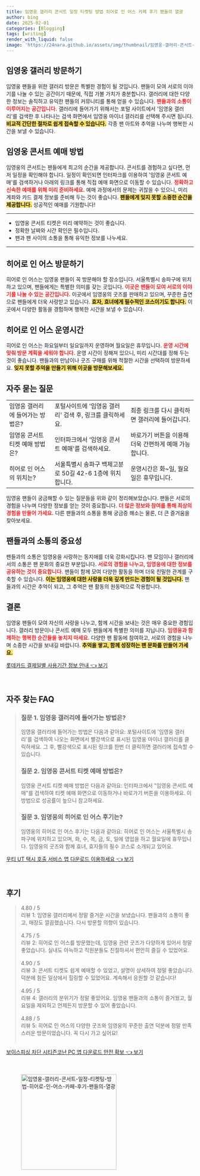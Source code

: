 ```yaml
---
title: 임영웅 갤러리 콘서트 일정 티켓팅 방법 히어로 인 어스 카페 후기 팬들의 열광
author: bing
date: 2025-02-01
categories: [Blogging]
tags: [writing]
render_with_liquid: false
image: 'https://24nara.github.io/assets/img/thumbnail/임영웅-갤러리-콘서트-일정-티켓팅-방법-히어로-인-어스-카페-후기-팬들의-열광.webp'
---
```



<h2 id='임영웅 갤러리 방문하기'>임영웅 갤러리 방문하기</h2>

<p>임영웅 팬들을 위한 갤러리 방문은 특별한 경험이 될 것입니다. 팬들이 모여 서로의 이야기를 나눌 수 있는 공간이기 때문에, 직접 가볼 가치가 충분합니다. 갤러리에 대한 다양한 정보는 솔직하고 유익한 팬들의 커뮤니티를 통해 얻을 수 있습니다. <b><span style="color: #ee2323;">팬들과의 소통이 이루어지는 공간입니다.</span></b> 갤러리에 들어가기 위해서는 포털 사이트에서 '임영웅 갤러리'를 검색한 후 나타나는 검색 화면에서 임영웅 마이너 갤러리를 선택해 주시면 됩니다. <b><span style="background-color: #ffe066;">비교적 간단한 절차로 쉽게 접속할 수 있습니다.</span></b> 각종 팬 아트와 추억을 나누며 행복한 시간을 보낼 수 있습니다.</p>

<h2 id='임영웅 콘서트 예매 방법'>임영웅 콘서트 예매 방법</h2>

<p>임영웅의 콘서트는 팬들에게 최고의 순간을 제공합니다. 콘서트를 경험하고 싶다면, 먼저 일정을 확인해야 합니다. 일정이 확인되면 인터파크를 이용하여 '임영웅 콘서트 예매'를 검색하거나 아래의 링크를 통해 직접 예매 화면으로 이동할 수 있습니다. <b><span style="color: #ee2323;">정확하고 신속한 예매를 위해 미리 준비하세요.</span></b> 예매 과정에서의 문제는 귀찮을 수 있으니, 미리 계좌와 카드 결제 정보를 준비해 두는 것이 좋습니다. <b><span style="background-color: #ffe066;">팬들에게 잊지 못할 소중한 순간을 제공합니다.</span></b> 성공적인 예매를 기원합니다!</p>

<hr />

<ul>
    <li>임영웅 콘서트 티켓은 미리 예약하는 것이 좋습니다.</li>
    <li>정확한 날짜와 시간 확인은 필수입니다.</li>
    <li>팬과 팬 사이의 소통을 통해 유익한 정보를 나누세요.</li>
</ul>

<hr />

<h2 id='히어로 인 어스 방문하기'>히어로 인 어스 방문하기</h2>

<p>히어로 인 어스는 임영웅 팬들이 꼭 방문해야 할 장소입니다. 서울특별시 송파구에 위치하고 있으며, 팬들에게는 특별한 의미를 갖는 곳입니다. <b><span style="color: #ee2323;">이곳은 팬들이 모여 서로의 이야기를 나눌 수 있는 공간입니다.</span></b> 이곳에서 임영웅의 굿즈를 판매하고 있으며, 꾸준한 출연으로 팬들에게 더욱 사랑받고 있습니다. <b><span style="background-color: #ffe066;">효자, 효녀에게 필수적인 코스이기도 합니다.</span></b> 이곳에서 다양한 활동을 경험하며 행복한 시간을 보낼 수 있습니다.</p>

<h2 id='히어로 인 어스 운영시간'>히어로 인 어스 운영시간</h2>

<p>히어로 인 어스는 화요일부터 일요일까지 운영하며 월요일은 휴무입니다. <b><span style="color: #ee2323;">운영 시간에 맞춰 방문 계획을 세워야 합니다.</span></b> 운영 시간이 정해져 있으니, 미리 시간대를 정해 두는 것이 좋습니다. 팬들과의 만남이나 굿즈 구매를 위해 적절한 시간을 선택하여 방문하세요. <b><span style="background-color: #ffe066;">잊지 못할 추억을 만들기 위해 이곳을 방문해보세요.</span></b></p>

<h2 id='자주 묻는 질문'>자주 묻는 질문</h2>

<table>
    <tr>
        <td>임영웅 갤러리에 들어가는 방법은?</td>
        <td>포털사이트에 '임영웅 갤러리' 검색 후, 링크를 클릭하세요.</td>
        <td>최종 링크를 다시 클릭하면 갤러리에 들어갑니다.</td>
    </tr>
    <tr>
        <td>임영웅 콘서트 티켓 예매 방법은?</td>
        <td>인터파크에서 '임영웅 콘서트 예매'를 검색하세요.</td>
        <td>바로가기 버튼을 이용해 더욱 간편하게 예매 가능합니다.</td>
    </tr>
    <tr>
        <td>히어로 인 어스의 위치는?</td>
        <td>서울특별시 송파구 백제고분로 50길 42-6 1층에 위치합니다.</td>
        <td>운영시간은 화~일, 월요일은 휴무입니다.</td>
    </tr>
</table>

<p>임영웅 팬들이 궁금해할 수 있는 질문들을 위와 같이 정리해보았습니다. 팬들은 서로의 경험을 나누며 다양한 정보를 얻는 것이 중요합니다. <b><span style="color: #ee2323;">더 많은 정보와 참여를 통해 최상의 경험을 만들어 가세요.</span></b> 다른 팬들과의 소통을 통해 궁금증 해소는 물론, 더 큰 즐거움을 찾아보세요.</p>

<h2 id='팬들과의 소통의 중요성'>팬들과의 소통의 중요성</h2>

<p>팬들과의 소통은 임영웅을 사랑하는 동지애를 더욱 강화시킵니다. 팬 모임이나 갤러리에서의 소통은 팬 문화의 중요한 부분입니다. <b><span style="color: #ee2323;">서로의 경험을 나누고, 임영웅에 대한 정보를 공유하는 것이 중요합니다.</span></b> 팬들이 함께 모여 다양한 활동을 하며 더욱 친밀한 관계를 구축할 수 있습니다. <b><span style="background-color: #ffe066;">이는 임영웅에 대한 사랑을 더욱 깊게 만드는 경험이 될 것입니다.</span></b> 팬들과의 시간은 추억이 되고, 그 추억은 팬 활동의 원동력으로 작용합니다.</p>

<h2 id='결론'>결론</h2>

<p>임영웅 팬들이 모여 자신의 사랑을 나누고, 함께 시간을 보내는 것은 매우 중요한 경험입니다. 갤러리 방문이나 콘서트 예매 모두 팬들에게 특별한 의미를 지닙니다. <b><span style="color: #ee2323;">임영웅과 함께하는 행복한 순간들을 놓치지 마세요.</span></b> 다양한 팬 활동에 참여하고, 서로의 경험을 나누며 소중한 시간을 보내길 바랍니다. <b><span style="background-color: #ffe066;">추억을 쌓고, 함께 성장하는 팬 문화를 만들어 가세요.</span></b></p>


<p><a class="click-button" title="롯데카드 결제일별 사용기간 정보 안내" href="https://24nara.github.io/posts/%EB%A1%AF%EB%8D%B0%EC%B9%B4%EB%93%9C-%EA%B2%B0%EC%A0%9C%EC%9D%BC%EB%B3%84-%EC%82%AC%EC%9A%A9%EA%B8%B0%EA%B0%84-%EC%A0%95%EB%B3%B4-%EC%95%88%EB%82%B4/" rel="dofollow">롯데카드 결제일별 사용기간 정보 안내 👈 보기</a></p><br>
<h2 id='자주_찾는_FAQ'>자주 찾는 FAQ</h2>
<div itemscope="" itemtype="https://schema.org/FAQPage"> 
<blockquote> 
<div itemscope="" itemprop="mainEntity" itemtype="https://schema.org/Question"> 
<h3 itemprop="name">질문 1. 임영웅 갤러리에 들어가는 방법은?</h3> 
<div itemscope="" itemprop="acceptedAnswer" itemtype="https://schema.org/Answer"> 
<span itemprop="text"> 
<p>임영웅 갤러리에 들어가는 방법은 다음과 같아요: 포털사이트에 '임영웅 갤러리'를 검색하여 나오는 화면에서 빨강색으로 표시된 임영웅 마이너 갤러리를 클릭하세요. 그 후, 빨강색으로 표시된 링크를 한번 더 클릭하면 갤러리에 접속할 수 있습니다.</p> 
</span> 
</div> 
</div> 

<div itemscope="" itemprop="mainEntity" itemtype="https://schema.org/Question"> 
<h3 itemprop="name">질문 2. 임영웅 콘서트 티켓 예매 방법은?</h3> 
<div itemscope="" itemprop="acceptedAnswer" itemtype="https://schema.org/Answer"> 
<span itemprop="text"> 
<p>임영웅 콘서트 티켓 예매 방법은 다음과 같아요: 인터파크에서 "임영웅 콘서트 예매"를 검색하여 티켓 예매 화면으로 이동하거나 바로가기 버튼을 이용하세요. 이 방법으로 성공률이 높으니 참고하세요.</p> 
</span> 
</div> 
</div> 

<div itemscope="" itemprop="mainEntity" itemtype="https://schema.org/Question"> 
<h3 itemprop="name">질문 3. 임영웅의 히어로 인 어스 후기는?</h3> 
<div itemscope="" itemprop="acceptedAnswer" itemtype="https://schema.org/Answer"> 
<span itemprop="text"> 
<p>임영웅의 히어로 인 어스 후기는 다음과 같아요: 히어로 인 어스는 서울특별시 송파구에 위치하고 있으며, 화, 수, 목, 금, 토, 일에 영업을 하고 월요일에 휴무입니다. 임영웅의 굿즈와 함께 효녀, 효자들의 필수 코스로 소개되고 있어요.</p> 
</span> 
</div> 
</div> 

</blockquote> 
</div>
<p><a class="click-button" title="우티 UT 택시 호출 서비스 앱 다운로드 이용하세요" href="https://24nara.github.io/posts/%EC%9A%B0%ED%8B%B0-UT-%ED%83%9D%EC%8B%9C-%ED%98%B8%EC%B6%9C-%EC%84%9C%EB%B9%84%EC%8A%A4-%EC%95%B1-%EB%8B%A4%EC%9A%B4%EB%A1%9C%EB%93%9C-%EC%9D%B4%EC%9A%A9%ED%95%98%EC%84%B8%EC%9A%94/" rel="dofollow">우티 UT 택시 호출 서비스 앱 다운로드 이용하세요 👈 보기</a></p><br>
<h2 id='후기'>후기</h2>
<div itemscope itemtype="https://schema.org/Product">
  <blockquote>
  <div itemprop="review" itemscope itemtype="https://schema.org/Review">
      <div itemprop="reviewRating" itemscope itemtype="https://schema.org/Rating"> <span itemprop="ratingValue">4.80</span> / <span itemprop="bestRating">5</span> </div>
      <span itemprop="reviewBody">리뷰 1: 임영웅 갤러리에서 정말 즐거운 시간을 보냈습니다. 팬들과의 소통이 좋고, 매장도 깔끔했습니다. 다시 방문할 의향이 있습니다.</span>
  </div>
  <br>
  <div itemprop="review" itemscope itemtype="https://schema.org/Review">
      <div itemprop="reviewRating" itemscope itemtype="https://schema.org/Rating"> <span itemprop="ratingValue">4.75</span> / <span itemprop="bestRating">5</span> </div>
      <span itemprop="reviewBody">리뷰 2: 히어로 인 어스를 방문했는데, 임영웅 관련 굿즈가 다양하게 있어서 정말 좋았습니다. 실내도 아늑하고 직원분들도 친절하셔서 편안히 즐길 수 있었어요.</span>
  </div>
  <br>
  <div itemprop="review" itemscope itemtype="https://schema.org/Review">
      <div itemprop="reviewRating" itemscope itemtype="https://schema.org/Rating"> <span itemprop="ratingValue">4.90</span> / <span itemprop="bestRating">5</span> </div>
      <span itemprop="reviewBody">리뷰 3: 콘서트 티켓도 쉽게 예매할 수 있었고, 설명이 상세하여 정말 좋았습니다. 덕분에 힘든 일상에서 힐링할 수 있었어요. 계속해서 응원할 것 같습니다!</span>
  </div>
  <br>
  <div itemprop="review" itemscope itemtype="https://schema.org/Review">
      <div itemprop="reviewRating" itemscope itemtype="https://schema.org/Rating"> <span itemprop="ratingValue">4.95</span> / <span itemprop="bestRating">5</span> </div>
      <span itemprop="reviewBody">리뷰 4: 갤러리의 분위기가 정말 좋았어요. 임영웅 팬들과의 소통이 즐거웠고, 월요일을 제외하고 언제든지 방문할 수 있어 좋았습니다.</span>
  </div>
  <br>
  <div itemprop="review" itemscope itemtype="https://schema.org/Review">
      <div itemprop="reviewRating" itemscope itemtype="https://schema.org/Rating"> <span itemprop="ratingValue">4.88</span> / <span itemprop="bestRating">5</span> </div>
      <span itemprop="reviewBody">리뷰 5: 히어로 인 어스의 다양한 굿즈와 임영웅의 꾸준한 출연 덕분에 정말 만족스러운 방문이었습니다. 꼭 다시 가고 싶어요!</span>
  </div>
  <br>
  </blockquote>
</div>
<p><a class="click-button" title="보이스피싱 차단 시티즌코난 PC 앱 다운로드 안전 확보" href="https://24nara.github.io/posts/%EB%B3%B4%EC%9D%B4%EC%8A%A4%ED%94%BC%EC%8B%B1-%EC%B0%A8%EB%8B%A8-%EC%8B%9C%ED%8B%B0%EC%A6%8C%EC%BD%94%EB%82%9C-PC-%EC%95%B1-%EB%8B%A4%EC%9A%B4%EB%A1%9C%EB%93%9C-%EC%95%88%EC%A0%84-%ED%99%95%EB%B3%B4/" rel="dofollow">보이스피싱 차단 시티즌코난 PC 앱 다운로드 안전 확보 👈 보기</a></p><br>
<figure class="image"><img src="https://24nara.github.io/assets/img/thumbnail/임영웅-갤러리-콘서트-일정-티켓팅-방법-히어로-인-어스-카페-후기-팬들의-열광.webp" alt="임영웅-갤러리-콘서트-일정-티켓팅-방법-히어로-인-어스-카페-후기-팬들의-열광" width="256" height="256"></figure>